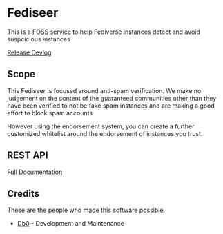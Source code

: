 # Fediseer

This is a [FOSS service](https://github.com/db0/fediseer) to help Fediverse instances detect and avoid suspcicious instances

[Release Devlog](https://dbzer0.com/blog/overseer-a-fediverse-chain-of-trust/)

## Scope 

This Fediseer is focused around anti-spam verification. We make no judgement on the content of the guaranteed communities other than they have been verified to not be fake spam instances and are making a good effort to block spam accounts.

However using the endorsement system, you can create a further customized whitelist around the endorsement of instances you trust.

## REST API

[Full Documentation](/api)

## Credits

These are the people who made this software possible.

* [Db0](https://dbzer0.com) - Development and Maintenance
